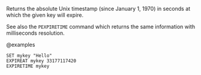 Returns the absolute Unix timestamp (since January 1, 1970) in seconds at which the given key will expire.

See also the `PEXPIRETIME` command which returns the same information with milliseconds resolution.

@examples

```cli
SET mykey "Hello"
EXPIREAT mykey 33177117420
EXPIRETIME mykey
```
